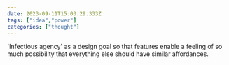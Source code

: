 ```yaml
---
date: 2023-09-11T15:03:29.333Z
tags: ["idea","power"]
categories: ["thought"]
---
```

'Infectious agency' as a design goal so that features enable a feeling of so much possibility that everything else should have similar affordances.
